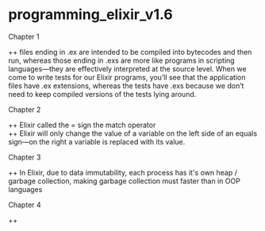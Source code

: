 # programming_elixir_v1.6

Chapter 1  
  
++ files ending in .ex are intended to be compiled into bytecodes and then run, whereas those ending in .exs are more like programs in scripting languages—they are effectively interpreted at the source level. When we come to write tests for our Elixir programs, you’ll see that the application files have .ex extensions, whereas the tests have .exs because we don’t need to keep compiled versions of the tests lying around.  
  
Chapter 2  
  
++ Elixir called the = sign the match operator  
++ Elixir will only change the value of a variable on the left side of an equals sign—on the right a variable is replaced with its value.  
  
Chapter 3  
  
++ In Elixir, due to data immutability, each process has it's own heap / garbage collection, making garbage collection must faster than in OOP languages  
  
Chapter 4  
  
++ 
